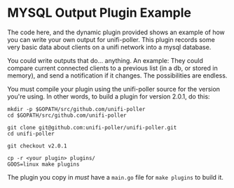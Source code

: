 # MYSQL Output Plugin Example

The code here, and the dynamic plugin provided shows an example of how you can
write your own output for unifi-poller. This plugin records some very basic
data about clients on a unifi network into a mysql database.

You could write outputs that do... anything. An example: They could compare current
connected clients to a previous list (in a db, or stored in memory), and send a
notification if it changes. The possibilities are endless.

You must compile your plugin using the unifi-poller source for the version you're
using. In other words, to build a plugin for version 2.0.1, do this:
```
mkdir -p $GOPATH/src/github.com/unifi-poller
cd $GOPATH/src/github.com/unifi-poller

git clone git@github.com:unifi-poller/unifi-poller.git
cd unifi-poller

git checkout v2.0.1

cp -r <your plugin> plugins/
GOOS=linux make plugins
```
The plugin you copy in *must* have a `main.go` file for `make plugins` to build it.
